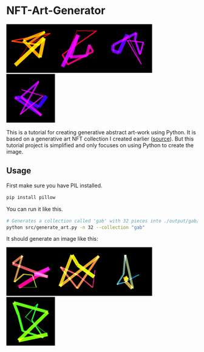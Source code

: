 # NFT-Art-Generator

![preview](output/gab/gab_image_28.png)![preview](output/gab/gab_image_18.png)![preview](output/gab/gab_image_19.png)![preview](output/gabri/gabri_image_13.png)

  This is a tutorial for creating generative abstract art-work using Python. It is based on a generative art NFT collection I created earlier ([source](https://github.com/gabrielmuller1/NFT-Art-Generator)). But this tutorial project is simplified and only focuses on using Python to create the image.

## Usage

First make sure you have PIL installed.

```bash
pip install pillow
```

You can run it like this.

```bash
# Generates a collection called 'gab' with 32 pieces into ./output/gab/
python src/generate_art.py -n 32 --collection "gab"
```

It should generate an image like this:

![example_image](output/gab/gab_image_5.png)![example_image](output/gab/gab_image_26.png)![example_image](output/gab/gab_image_29.png)![preview](output/gabri/gabri_image_31.png)
